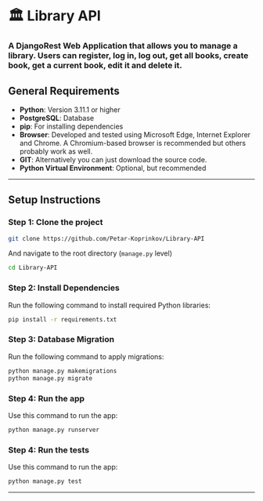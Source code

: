 # 🏛️ Library API

### A DjangoRest Web Application that allows you to manage a library. Users can register, log in, log out, get all books, create book, get a current book, edit it and delete it.


## General Requirements
- **Python**: Version 3.11.1 or higher  
- **PostgreSQL**: Database
- **pip**: For installing dependencies  
- **Browser**: Developed and tested using Microsoft Edge, Internet Explorer and Chrome. A Chromium-based browser is recommended but others probably work as well.
- **GIT**: Alternatively you can just download the source code.
- **Python Virtual Environment**: Optional, but recommended
---

## Setup Instructions

### Step 1: Clone the project
```bash
git clone https://github.com/Petar-Koprinkov/Library-API
```
And navigate to the root directory (`manage.py` level)
 ```bash
cd Library-API
```

### Step 2: Install Dependencies


Run the following command to install required Python libraries:
```bash
pip install -r requirements.txt
```

### Step 3: Database Migration
Run the following command to apply migrations:
```bash
python manage.py makemigrations
python manage.py migrate
```

### Step 4: Run the app
Use this command to run the app:
```bash
python manage.py runserver
```

### Step 4: Run the tests
Use this command to run the app:
```bash
python manage.py test
```


---

